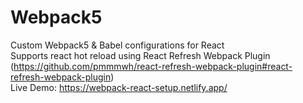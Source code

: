 # Webpack5
Custom Webpack5 & Babel configurations for React<br/>
Supports react hot reload using React Refresh Webpack Plugin (https://github.com/pmmmwh/react-refresh-webpack-plugin#react-refresh-webpack-plugin)<br/>
Live Demo: https://webpack-react-setup.netlify.app/


